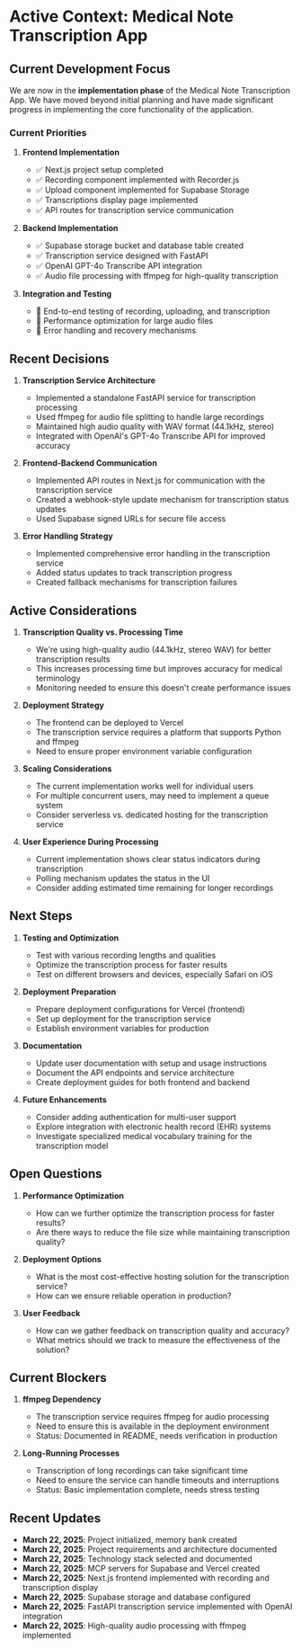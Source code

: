 # Active Context: Medical Note Transcription App

## Current Development Focus

We are now in the **implementation phase** of the Medical Note Transcription App. We have moved beyond initial planning and have made significant progress in implementing the core functionality of the application.

### Current Priorities

1. **Frontend Implementation**
   - ✅ Next.js project setup completed
   - ✅ Recording component implemented with Recorder.js
   - ✅ Upload component implemented for Supabase Storage
   - ✅ Transcriptions display page implemented
   - ✅ API routes for transcription service communication

2. **Backend Implementation**
   - ✅ Supabase storage bucket and database table created
   - ✅ Transcription service designed with FastAPI
   - ✅ OpenAI GPT-4o Transcribe API integration
   - ✅ Audio file processing with ffmpeg for high-quality transcription

3. **Integration and Testing**
   - 🔄 End-to-end testing of recording, uploading, and transcription
   - 🔄 Performance optimization for large audio files
   - 🔄 Error handling and recovery mechanisms

## Recent Decisions

1. **Transcription Service Architecture**
   - Implemented a standalone FastAPI service for transcription processing
   - Used ffmpeg for audio file splitting to handle large recordings
   - Maintained high audio quality with WAV format (44.1kHz, stereo)
   - Integrated with OpenAI's GPT-4o Transcribe API for improved accuracy

2. **Frontend-Backend Communication**
   - Implemented API routes in Next.js for communication with the transcription service
   - Created a webhook-style update mechanism for transcription status updates
   - Used Supabase signed URLs for secure file access

3. **Error Handling Strategy**
   - Implemented comprehensive error handling in the transcription service
   - Added status updates to track transcription progress
   - Created fallback mechanisms for transcription failures

## Active Considerations

1. **Transcription Quality vs. Processing Time**
   - We're using high-quality audio (44.1kHz, stereo WAV) for better transcription results
   - This increases processing time but improves accuracy for medical terminology
   - Monitoring needed to ensure this doesn't create performance issues

2. **Deployment Strategy**
   - The frontend can be deployed to Vercel
   - The transcription service requires a platform that supports Python and ffmpeg
   - Need to ensure proper environment variable configuration

3. **Scaling Considerations**
   - The current implementation works well for individual users
   - For multiple concurrent users, may need to implement a queue system
   - Consider serverless vs. dedicated hosting for the transcription service

4. **User Experience During Processing**
   - Current implementation shows clear status indicators during transcription
   - Polling mechanism updates the status in the UI
   - Consider adding estimated time remaining for longer recordings

## Next Steps

1. **Testing and Optimization**
   - Test with various recording lengths and qualities
   - Optimize the transcription process for faster results
   - Test on different browsers and devices, especially Safari on iOS

2. **Deployment Preparation**
   - Prepare deployment configurations for Vercel (frontend)
   - Set up deployment for the transcription service
   - Establish environment variables for production

3. **Documentation**
   - Update user documentation with setup and usage instructions
   - Document the API endpoints and service architecture
   - Create deployment guides for both frontend and backend

4. **Future Enhancements**
   - Consider adding authentication for multi-user support
   - Explore integration with electronic health record (EHR) systems
   - Investigate specialized medical vocabulary training for the transcription model

## Open Questions

1. **Performance Optimization**
   - How can we further optimize the transcription process for faster results?
   - Are there ways to reduce the file size while maintaining transcription quality?

2. **Deployment Options**
   - What is the most cost-effective hosting solution for the transcription service?
   - How can we ensure reliable operation in production?

3. **User Feedback**
   - How can we gather feedback on transcription quality and accuracy?
   - What metrics should we track to measure the effectiveness of the solution?

## Current Blockers

1. **ffmpeg Dependency**
   - The transcription service requires ffmpeg for audio processing
   - Need to ensure this is available in the deployment environment
   - Status: Documented in README, needs verification in production

2. **Long-Running Processes**
   - Transcription of long recordings can take significant time
   - Need to ensure the service can handle timeouts and interruptions
   - Status: Basic implementation complete, needs stress testing

## Recent Updates

- **March 22, 2025**: Project initialized, memory bank created
- **March 22, 2025**: Project requirements and architecture documented
- **March 22, 2025**: Technology stack selected and documented
- **March 22, 2025**: MCP servers for Supabase and Vercel created
- **March 22, 2025**: Next.js frontend implemented with recording and transcription display
- **March 22, 2025**: Supabase storage and database configured
- **March 22, 2025**: FastAPI transcription service implemented with OpenAI integration
- **March 22, 2025**: High-quality audio processing with ffmpeg implemented
